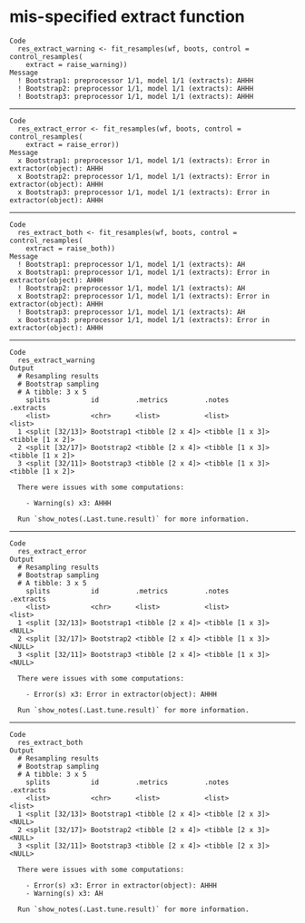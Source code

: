 # mis-specified extract function

    Code
      res_extract_warning <- fit_resamples(wf, boots, control = control_resamples(
        extract = raise_warning))
    Message
      ! Bootstrap1: preprocessor 1/1, model 1/1 (extracts): AHHH
      ! Bootstrap2: preprocessor 1/1, model 1/1 (extracts): AHHH
      ! Bootstrap3: preprocessor 1/1, model 1/1 (extracts): AHHH

---

    Code
      res_extract_error <- fit_resamples(wf, boots, control = control_resamples(
        extract = raise_error))
    Message
      x Bootstrap1: preprocessor 1/1, model 1/1 (extracts): Error in extractor(object): AHHH
      x Bootstrap2: preprocessor 1/1, model 1/1 (extracts): Error in extractor(object): AHHH
      x Bootstrap3: preprocessor 1/1, model 1/1 (extracts): Error in extractor(object): AHHH

---

    Code
      res_extract_both <- fit_resamples(wf, boots, control = control_resamples(
        extract = raise_both))
    Message
      ! Bootstrap1: preprocessor 1/1, model 1/1 (extracts): AH
      x Bootstrap1: preprocessor 1/1, model 1/1 (extracts): Error in extractor(object): AHHH
      ! Bootstrap2: preprocessor 1/1, model 1/1 (extracts): AH
      x Bootstrap2: preprocessor 1/1, model 1/1 (extracts): Error in extractor(object): AHHH
      ! Bootstrap3: preprocessor 1/1, model 1/1 (extracts): AH
      x Bootstrap3: preprocessor 1/1, model 1/1 (extracts): Error in extractor(object): AHHH

---

    Code
      res_extract_warning
    Output
      # Resampling results
      # Bootstrap sampling 
      # A tibble: 3 x 5
        splits          id         .metrics         .notes           .extracts       
        <list>          <chr>      <list>           <list>           <list>          
      1 <split [32/13]> Bootstrap1 <tibble [2 x 4]> <tibble [1 x 3]> <tibble [1 x 2]>
      2 <split [32/17]> Bootstrap2 <tibble [2 x 4]> <tibble [1 x 3]> <tibble [1 x 2]>
      3 <split [32/11]> Bootstrap3 <tibble [2 x 4]> <tibble [1 x 3]> <tibble [1 x 2]>
      
      There were issues with some computations:
      
        - Warning(s) x3: AHHH
      
      Run `show_notes(.Last.tune.result)` for more information.

---

    Code
      res_extract_error
    Output
      # Resampling results
      # Bootstrap sampling 
      # A tibble: 3 x 5
        splits          id         .metrics         .notes           .extracts
        <list>          <chr>      <list>           <list>           <list>   
      1 <split [32/13]> Bootstrap1 <tibble [2 x 4]> <tibble [1 x 3]> <NULL>   
      2 <split [32/17]> Bootstrap2 <tibble [2 x 4]> <tibble [1 x 3]> <NULL>   
      3 <split [32/11]> Bootstrap3 <tibble [2 x 4]> <tibble [1 x 3]> <NULL>   
      
      There were issues with some computations:
      
        - Error(s) x3: Error in extractor(object): AHHH
      
      Run `show_notes(.Last.tune.result)` for more information.

---

    Code
      res_extract_both
    Output
      # Resampling results
      # Bootstrap sampling 
      # A tibble: 3 x 5
        splits          id         .metrics         .notes           .extracts
        <list>          <chr>      <list>           <list>           <list>   
      1 <split [32/13]> Bootstrap1 <tibble [2 x 4]> <tibble [2 x 3]> <NULL>   
      2 <split [32/17]> Bootstrap2 <tibble [2 x 4]> <tibble [2 x 3]> <NULL>   
      3 <split [32/11]> Bootstrap3 <tibble [2 x 4]> <tibble [2 x 3]> <NULL>   
      
      There were issues with some computations:
      
        - Error(s) x3: Error in extractor(object): AHHH
        - Warning(s) x3: AH
      
      Run `show_notes(.Last.tune.result)` for more information.

